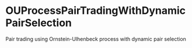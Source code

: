 # OUProcessPairTradingWithDynamicPairSelection
Pair trading using Ornstein-Ulhenbeck process with dynamic pair selection 
